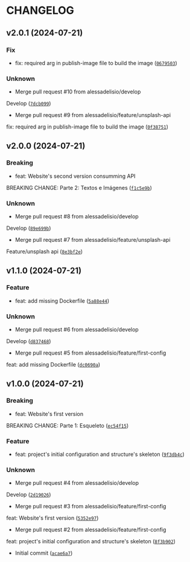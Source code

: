 # CHANGELOG

## v2.0.1 (2024-07-21)

### Fix

* fix: required arg in publish-image file to build the image ([`0679503`](https://github.com/alessadelisio/gokei-golden-gate-website/commit/0679503bcef801ad6f39a1e9c87198b9ca2599f6))

### Unknown

* Merge pull request #10 from alessadelisio/develop

Develop ([`7dcb099`](https://github.com/alessadelisio/gokei-golden-gate-website/commit/7dcb099b476de190f9edcad782b830325c3f8fdd))

* Merge pull request #9 from alessadelisio/feature/unsplash-api

fix: required arg in publish-image file to build the image ([`0f38751`](https://github.com/alessadelisio/gokei-golden-gate-website/commit/0f38751a8705651ea1e26bf09f59a63077cb2de1))

## v2.0.0 (2024-07-21)

### Breaking

* feat: Website&#39;s second version consumming API

BREAKING CHANGE: Parte 2: Textos e Imágenes ([`f1c5e9b`](https://github.com/alessadelisio/gokei-golden-gate-website/commit/f1c5e9b4908b99bc9f1759df461c580b23e9bfce))

### Unknown

* Merge pull request #8 from alessadelisio/develop

Develop ([`89e699b`](https://github.com/alessadelisio/gokei-golden-gate-website/commit/89e699b5f0c490b08908d36ed6914d425047d3f0))

* Merge pull request #7 from alessadelisio/feature/unsplash-api

Feature/unsplash api ([`8e3bf2e`](https://github.com/alessadelisio/gokei-golden-gate-website/commit/8e3bf2e6298557615b5dbfc166ba5dd9bf620cbc))

## v1.1.0 (2024-07-21)

### Feature

* feat: add missing Dockerfile ([`5a88e44`](https://github.com/alessadelisio/gokei-golden-gate-website/commit/5a88e443aac979e1ba2c07cc587f5162fecaf078))

### Unknown

* Merge pull request #6 from alessadelisio/develop

Develop ([`d837468`](https://github.com/alessadelisio/gokei-golden-gate-website/commit/d8374682256a88b325ec821e61c75c846065197a))

* Merge pull request #5 from alessadelisio/feature/first-config

feat: add missing Dockerfile ([`dc0690a`](https://github.com/alessadelisio/gokei-golden-gate-website/commit/dc0690a1c87bfdc974f7065db84913671d1a6306))

## v1.0.0 (2024-07-21)

### Breaking

* feat: Website&#39;s first version

BREAKING CHANGE: Parte 1: Esqueleto ([`ec54f15`](https://github.com/alessadelisio/gokei-golden-gate-website/commit/ec54f15df605e91619edbc60d0020f0d64e95a2e))

### Feature

* feat: project&#39;s initial configuration and structure&#39;s skeleton ([`9f3db4c`](https://github.com/alessadelisio/gokei-golden-gate-website/commit/9f3db4cc947ae0632ddab9d3884993e21b085f02))

### Unknown

* Merge pull request #4 from alessadelisio/develop

Develop ([`2d19026`](https://github.com/alessadelisio/gokei-golden-gate-website/commit/2d19026505f2477fd47366a1420da766bb394216))

* Merge pull request #3 from alessadelisio/feature/first-config

feat: Website&#39;s first version ([`5352e97`](https://github.com/alessadelisio/gokei-golden-gate-website/commit/5352e97ad429737d84aa69fe6a3ca6b4ac74e189))

* Merge pull request #2 from alessadelisio/feature/first-config

feat: project&#39;s initial configuration and structure&#39;s skeleton ([`8f3b902`](https://github.com/alessadelisio/gokei-golden-gate-website/commit/8f3b902acc77ae91ce3faf36d4d7e206d99c9d15))

* Initial commit ([`acae6a7`](https://github.com/alessadelisio/gokei-golden-gate-website/commit/acae6a74f220a55689c414dae02f298518b34259))
